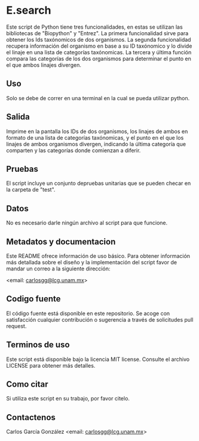 # E.search

Este script de Python tiene tres funcionalidades, en estas se utilizan las bibliotecas de "Biopython" y "Entrez". La primera funcionalidad sirve para obtener los Ids taxónomicos de dos organismos. La segunda funcionalidad recupera información del organismo en base a su ID taxónomico y lo divide el linaje en una lista de categorías taxónomicas. La tercera y última función compara las categorías de los dos organismos para determinar el punto en el que ambos linajes divergen.

## Uso

Solo se debe de correr en una terminal en la cual se pueda utilizar python.

## Salida

Imprime en la pantalla los IDs de dos organismos, los linajes de ambos en formato de una lista de categorías taxónomicas, y el punto en el que los linajes de ambos organismos divergen, indicando la última categoría que comparten y las categorías donde comienzan a diferir. 


## Pruebas

El script incluye un conjunto depruebas unitarias que se pueden checar en la carpeta de "test".

## Datos

No es necesario darle ningún archivo al script para que funcione.

## Metadatos y documentacion

Este README ofrece información de uso básico. Para obtener información más detallada sobre el diseño y la implementación del script favor de mandar un correo a la siguiente dirección:

<email: carlosgg@lcg.unam.mx>

## Codigo fuente

El código fuente está disponible en este repositorio. Se acoge con satisfacción cualquier contribución o sugerencia a través de solicitudes pull request.

## Terminos de uso

Este script está disponible bajo la licencia MIT license. Consulte el archivo LICENSE para obtener más detalles.

## Como citar

Si utiliza este script en su trabajo, por favor citelo.

## Contactenos

Carlos García González 
<email: carlosgg@lcg.unam.mx>
